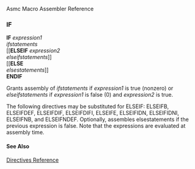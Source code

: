 Asmc Macro Assembler Reference

### IF

**IF** _expression1_<br>
   _ifstatements_<br>
   [[**ELSEIF** _expression2_<br>
      _elseifstatements_]]<br>
   [[**ELSE**<br>
      _elsestatements_]]<br>
   **ENDIF**

Grants assembly of _ifstatements_ if _expression1_ is true (nonzero) or _elseifstatements_ if _expression1_ is false (0) and _expression2_ is true.

The following directives may be substituted for ELSEIF: ELSEIFB, ELSEIFDEF, ELSEIFDIF, ELSEIFDIFI, ELSEIFE, ELSEIFIDN, ELSEIFIDNI, ELSEIFNB, and ELSEIFNDEF. Optionally, assembles elsestatements if the previous expression is false. Note that the expressions are evaluated at assembly time.

#### See Also

[Directives Reference](readme.md)